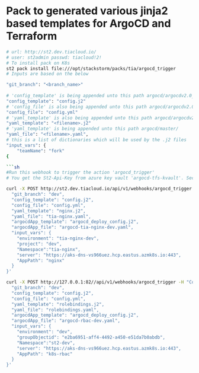 # Pack to generated various jinja2 based templates for ArgoCD and Terraform

```sh
# url: http://st2.dev.tiacloud.io/
# user: st2admin passwd: tiacloud!2!
# To install pack on K8s
st2 pack install file:///opt/stackstorm/packs/tia/argocd_trigger
# Inputs are based on the below

"git_branch": "<branch_name>"
  
# 'config_template' is being appended unto this path argocd/argocdv2.0_templates/master_j2config/
"config_template": "config.j2"
# 'config_file' is also being appended unto this path argocd/argocdv2.0_templates/master_j2config/
"config_file": "config.yml"
# 'yaml_template' is also being appended unto this path argocd/argocdv2.0_templates/master_j2config/
"yaml_template": "<filename>.j2"
# 'yaml_template' is being appended unto this path argocd/master/
"yaml_file": "<filename>.yaml",
# this is a list of dictionaries which will be used by the .j2 files
"input_vars": {
    "teamName": "fork"
{

```sh
#Run this webhook to trigger the action 'argocd_trigger' 
# You get the St2-Api-Key from azure key vault 'argocd-tfs-kvault'. Secret name is st2-api-key-dev

curl -X POST http://st2.dev.tiacloud.io/api/v1/webhooks/argocd_trigger -H "Content-Type: application/json" -H "St2-Api-Key: <>" -d '{
  "git_branch": "dev",
  "config_template": "config.j2",
  "config_file": "config.yml",
  "yaml_template": "nginx.j2",
  "yaml_file": "tia-nginx.yaml",
  "argocdApp_template": "argocd_deploy_config.j2",
  "argocdApp_file": "argocd-tia-nginx-dev.yaml",
  "input_vars": {
    "environment": "tia-nginx-dev",
    "project": "dev",
    "Namespace":"tia-nginx",
    "server": "https://aks-dns-vs966uez.hcp.eastus.azmk8s.io:443",
    "AppPath": "nginx"
  }
}'

curl -X POST http://127.0.0.1:82//api/v1/webhooks/argocd_trigger -H "Content-Type: application/json" -H "St2-Api-Key: <>" -d '{
  "git_branch": "dev",
  "config_template": "config.j2",
  "config_file": "config.yml",
  "yaml_template": "rolebindings.j2",
  "yaml_file": "rolebindings.yaml",
  "argocdApp_template": "argocd_deploy_config.j2",
  "argocdApp_file": "argocd-rbac-dev.yaml",
  "input_vars": {
    "environment": "dev",
    "groupObjectid": "e2ba6951-aff4-4492-a450-e51da7b0abdb",
    "Namespace":"st2-dev",
    "server": "https://aks-dns-vs966uez.hcp.eastus.azmk8s.io:443",
    "AppPath": "k8s-rbac"
  }
}'